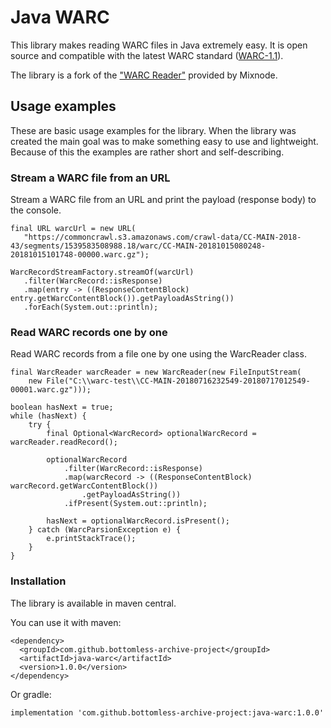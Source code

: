 # Java WARC

This library makes reading WARC files in Java extremely easy. It is open source and compatible with the latest WARC standard (<a href="https://iipc.github.io/warc-specifications/specifications/warc-format/warc-1.0/">WARC-1.1</a>).

The library is a fork of the <a href="https://github.com/Mixnode/mixnode-warcreader-java">"WARC Reader"</a> provided by Mixnode.

## Usage examples

These are basic usage examples for the library. When the library was created the main goal was to make something easy to use and lightweight. Because of this the examples are rather short and self-describing.

### Stream a WARC file from an URL

Stream a WARC file from an URL and print the payload (response body) to the console.

 ```
final URL warcUrl = new URL(
    "https://commoncrawl.s3.amazonaws.com/crawl-data/CC-MAIN-2018-43/segments/1539583508988.18/warc/CC-MAIN-20181015080248-20181015101748-00000.warc.gz");

WarcRecordStreamFactory.streamOf(warcUrl)
    .filter(WarcRecord::isResponse)
    .map(entry -> ((ResponseContentBlock) entry.getWarcContentBlock()).getPayloadAsString())
    .forEach(System.out::println);
```

### Read WARC records one by one

Read WARC records from a file one by one using the WarcReader class.

```
final WarcReader warcReader = new WarcReader(new FileInputStream(
    new File("C:\\warc-test\\CC-MAIN-20180716232549-20180717012549-00001.warc.gz")));

boolean hasNext = true;
while (hasNext) {
    try {
        final Optional<WarcRecord> optionalWarcRecord = warcReader.readRecord();

        optionalWarcRecord
            .filter(WarcRecord::isResponse)
            .map(warcRecord -> ((ResponseContentBlock) warcRecord.getWarcContentBlock())
                .getPayloadAsString())
            .ifPresent(System.out::println);

        hasNext = optionalWarcRecord.isPresent();
    } catch (WarcParsionException e) {
        e.printStackTrace();
    }
}
```

### Installation

The library is available in maven central.

You can use it with maven:
```
<dependency>
  <groupId>com.github.bottomless-archive-project</groupId>
  <artifactId>java-warc</artifactId>
  <version>1.0.0</version>
</dependency>
```

Or gradle:
```
implementation 'com.github.bottomless-archive-project:java-warc:1.0.0'
```